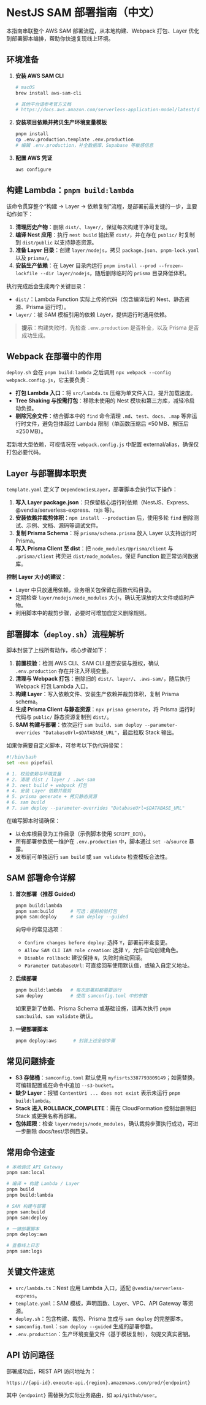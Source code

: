 # NestJS SAM 部署指南（中文）

本指南串联整个 AWS SAM 部署流程，从本地构建、Webpack 打包、Layer 优化到部署脚本编排，帮助你快速复现线上环境。

## 环境准备

1. **安装 AWS SAM CLI**
   ```bash
   # macOS
   brew install aws-sam-cli

   # 其他平台请参考官方文档
   # https://docs.aws.amazon.com/serverless-application-model/latest/developerguide/install-sam-cli.html
   ```
2. **安装项目依赖并拷贝生产环境变量模板**
   ```bash
   pnpm install
   cp .env.production.template .env.production
   # 编辑 .env.production，补全数据库、Supabase 等敏感信息
   ```
3. **配置 AWS 凭证**
   ```bash
   aws configure
   ```

## 构建 Lambda：`pnpm build:lambda`

该命令贯穿整个“构建 → Layer → 依赖复制”流程，是部署前最关键的一步，主要动作如下：

1. **清理历史产物**：删除 `dist/`、`layer/`，保证每次构建干净可复现。
2. **编译 Nest 应用**：执行 `nest build` 输出至 `dist/`，并在存在 `public/` 时复制到 `dist/public` 以支持静态资源。
3. **准备 Layer 目录**：创建 `layer/nodejs`，拷贝 `package.json`、`pnpm-lock.yaml` 以及 `prisma/`。
4. **安装生产依赖**：在 Layer 目录内运行 `pnpm install --prod --frozen-lockfile --dir layer/nodejs`，随后删除临时的 `prisma` 目录降低体积。

执行完成后会生成两个关键目录：

- `dist/`：Lambda Function 实际上传的代码（包含编译后的 Nest、静态资源、Prisma 运行时）。
- `layer/`：被 SAM 模板引用的依赖 Layer，提供运行时通用依赖。

> **提示**：构建失败时，先检查 `.env.production` 是否补全，以及 Prisma 是否成功生成。

## Webpack 在部署中的作用

`deploy.sh` 会在 `pnpm build:lambda` 之后调用 `npx webpack --config webpack.config.js`，它主要负责：

- **打包 Lambda 入口**：将 `src/lambda.ts` 压缩为单文件入口，提升加载速度。
- **Tree Shaking 与按需打包**：移除未使用的 Nest 模块和第三方库，减轻冷启动负担。
- **剔除冗余文件**：结合脚本中的 `find` 命令清理 `.md`、`test`、`docs`、`.map` 等非运行时文件，避免包体超过 Lambda 限制（单函数压缩后 ≤50 MB、解压后 ≤250 MB）。

若新增大型依赖，可视情况在 `webpack.config.js` 中配置 external/alias，确保仅打包必要代码。

## Layer 与部署脚本职责

`template.yaml` 定义了 `DependenciesLayer`，部署脚本会执行以下操作：

1. **写入 Layer package.json**：只保留核心运行时依赖（NestJS、Express、@vendia/serverless-express、rxjs 等）。
2. **安装依赖并裁剪体积**：`npm install --production` 后，使用多轮 `find` 删除测试、示例、文档、源码等调试文件。
3. **复制 Prisma Schema**：将 `prisma/schema.prisma` 放入 Layer 以支持运行时 Prisma。
4. **写入 Prisma Client 至 dist**：把 `node_modules/@prisma/client` 与 `.prisma/client` 拷贝进 `dist/node_modules`，保证 Function 能正常访问数据库。

**控制 Layer 大小的建议**：

- Layer 中只放通用依赖，业务相关包保留在函数代码目录。
- 定期检查 `layer/nodejs/node_modules` 大小，确认无误放的大文件或临时产物。
- 利用脚本中的裁剪步骤，必要时可增加自定义删除规则。

## 部署脚本（`deploy.sh`）流程解析

脚本封装了上线所有动作，核心步骤如下：

1. **前置校验**：检测 AWS CLI、SAM CLI 是否安装与授权，确认 `.env.production` 存在并注入环境变量。
2. **清理与 Webpack 打包**：删除旧的 `dist/`、`layer/`、`.aws-sam/`，随后执行 Webpack 打包 Lambda 入口。
3. **构建 Layer**：写入依赖文件、安装生产依赖并裁剪体积，复制 Prisma schema。
4. **生成 Prisma Client 与静态资源**：`npx prisma generate`，将 Prisma 运行时代码与 `public/` 静态资源复制到 `dist/`。
5. **SAM 构建与部署**：依次运行 `sam build`、`sam deploy --parameter-overrides "DatabaseUrl=$DATABASE_URL"`，最后拉取 Stack 输出。

如果你需要自定义脚本，可参考以下伪代码骨架：

```bash
#!/bin/bash
set -euo pipefail

# 1. 校验依赖与环境变量
# 2. 清理 dist / layer / .aws-sam
# 3. nest build + webpack 打包
# 4. 安装 Layer 依赖并裁剪
# 5. prisma generate + 拷贝静态资源
# 6. sam build
# 7. sam deploy --parameter-overrides "DatabaseUrl=$DATABASE_URL"
```

在编写脚本时请确保：

- 以仓库根目录为工作目录（示例脚本使用 `SCRIPT_DIR`）。
- 所有部署参数统一维护在 `.env.production` 中，脚本通过 `set -a`/`source` 暴露。
- 发布前可单独运行 `sam build` 或 `sam validate` 检查模板合法性。

## SAM 部署命令详解

1. **首次部署（推荐 Guided）**
   ```bash
   pnpm build:lambda
   pnpm sam:build      # 可选：提前校验打包
   pnpm sam:deploy     # sam deploy --guided
   ```
   向导中的常见选项：
   - `Confirm changes before deploy`: 选择 `Y`，部署前审查变更。
   - `Allow SAM CLI IAM role creation`: 选择 `Y`，允许自动创建角色。
   - `Disable rollback`: 建议保持 `N`，失败时自动回滚。
   - `Parameter DatabaseUrl`: 可直接回车使用默认值，或输入自定义地址。

2. **后续部署**
   ```bash
   pnpm build:lambda   # 每次部署前都需要运行
   sam deploy          # 使用 samconfig.toml 中的参数
   ```
   如果更新了依赖、Prisma Schema 或基础设施，请再次执行 `pnpm sam:build`、`sam validate` 确认。

3. **一键部署脚本**
   ```bash
   pnpm deploy:aws      # 封装上述全部步骤
   ```

## 常见问题排查

- **S3 存储桶**：`samconfig.toml` 默认使用 `myfisrts3387793809149`；如需替换，可编辑配置或在命令中追加 `--s3-bucket`。
- **缺少 Layer**：报错 `ContentUri ... does not exist` 表示未运行 `pnpm build:lambda`。
- **Stack 进入 ROLLBACK_COMPLETE**：需在 CloudFormation 控制台删除旧 Stack 或更换名称再部署。
- **包体超限**：检查 `layer/nodejs/node_modules`，确认裁剪步骤执行成功，可进一步删除 docs/test/示例目录。

## 常用命令速查

```bash
# 本地调试 API Gateway
pnpm sam:local

# 编译 + 构建 Lambda / Layer
pnpm build
pnpm build:lambda

# SAM 构建与部署
pnpm sam:build
pnpm sam:deploy

# 一键部署脚本
pnpm deploy:aws

# 查看线上日志
pnpm sam:logs
```

## 关键文件速览

- `src/lambda.ts`：Nest 应用 Lambda 入口，适配 `@vendia/serverless-express`。
- `template.yaml`：SAM 模板，声明函数、Layer、VPC、API Gateway 等资源。
- `deploy.sh`：包含构建、裁剪、Prisma 生成与 `sam deploy` 的完整脚本。
- `samconfig.toml`：`sam deploy --guided` 生成的部署参数。
- `.env.production`：生产环境变量文件（基于模板复制），勿提交真实密钥。

## API 访问路径

部署成功后，REST API 访问地址为：

```
https://{api-id}.execute-api.{region}.amazonaws.com/prod/{endpoint}
```

其中 `{endpoint}` 需替换为实际业务路由，如 `api/github/user`。
